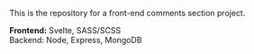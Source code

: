 This is the repository for a front-end comments section project. 

<b>Frontend:</b> Svelte, SASS/SCSS <br>
Backend: Node, Express, MongoDB
